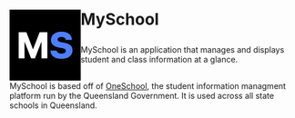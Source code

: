 <h1> <p "font-size:200px;"> <img align="left" src="https://github.com/HSP-Studios/MySchool/blob/1-create-logo/resources/logo/png/Dark-Icon.png" alt="" width="125">MySchool</p> </h1>

MySchool is an application that manages and displays student and class information at a glance.
## 
MySchool is based off of [OneSchool](https://oslp.eq.edu.au), the student information managment platform run by the Queensland Government. It is used across all state schools in Queensland.